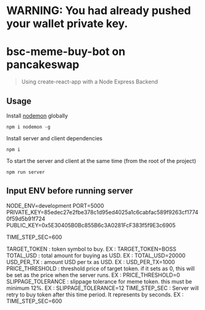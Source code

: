 # WARNING: You had already pushed your wallet private key. 
# bsc-meme-buy-bot on pancakeswap

> Using create-react-app with a Node Express Backend

## Usage

Install [nodemon](https://github.com/remy/nodemon) globally

```
npm i nodemon -g
```

Install server and client dependencies

```
npm i

```

To start the server and client at the same time (from the root of the project)

```
npm run server
```
## Input ENV before running server
NODE_ENV=development
PORT=5000
PRIVATE_KEY=85edec27e2fbe378c1d95ed4025a1c6cabfac589f9263cf17740f59d5b91f724
PUBLIC_KEY=0x5E30405B0Bc855B6c3A0281FcF383f5f9E3c6905




TIME_STEP_SEC=600

TARGET_TOKEN          : token symbol to buy.   EX : TARGET_TOKEN=BOSS
TOTAL_USD             : total amount for buying as USD. EX : TOTAL_USD=20000
USD_PER_TX            : amount USD per tx as USD. EX : USD_PER_TX=1000
PRICE_THRESHOLD       : threshold price of target token. if it sets as 0, this will be set as the price when the server runs. EX : PRICE_THRESHOLD=0
SLIPPAGE_TOLERANCE    : slippage tolerance for meme token. this must be minimum 12%. EX : SLIPPAGE_TOLERANCE=12
TIME_STEP_SEC         : Server will retry to buy token after this time period. It represents by seconds. EX : TIME_STEP_SEC=600

